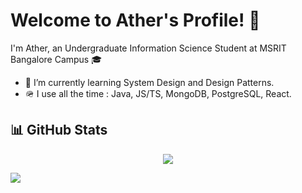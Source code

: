 # Welcome to Ather's Profile! 👋

I'm Ather, an Undergraduate Information Science Student at MSRIT Bangalore Campus 🎓

<!-- - 🔭  I’m currently working on UIKit & SwiftUI -->

- 🌱 I’m currently learning System Design and Design Patterns.
- 🪖 I use all the time : Java, JS/TS, MongoDB, PostgreSQL, React.

<!-- - 👯 I’m looking to collaborate on ...
- 🤔 I’m looking for help with ...
- 💬 Ask me about ...
- 📫 How to reach me: ...
- ⚡ Fun fact: ... -->

## 📊 GitHub Stats

<div align="center">
  <img src="https://github-readme-streak-stats.herokuapp.com?user=ath3r&theme=highcontrast"/>
<br/>
</div>

![](https://komarev.com/ghpvc/?username=ath3r)
